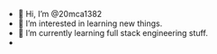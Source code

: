 - 👋 Hi, I’m @20mca1382
- 👀 I’m interested in learning new things.
- 🌱 I’m currently learning full stack engineering stuff.
- 
<!---
20mca1382/20mca1382 is a ✨ special ✨ repository because its `README.md` (this file) appears on your GitHub profile.
You can click the Preview link to take a look at your changes.
--->
